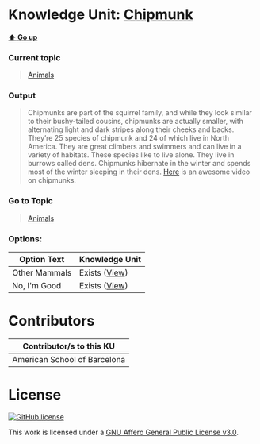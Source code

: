 # Knowledge Unit: [Chipmunk](../../knowledge_units/animals/chipmunk.md)

#### [:arrow_up: Go up](../../topics/animals.md)
### Current topic
> [Animals](../../topics/animals.md)
### Output
> Chipmunks are part of the squirrel family, and while they look similar to their bushy-tailed cousins, chipmunks are actually smaller, with alternating light and dark stripes along their cheeks and backs. They’re 25 species of chipmunk and 24 of which live in North America. They are great climbers and swimmers and can live in a variety of habitats. These species like to live alone. They live in burrows called dens. Chipmunks hibernate in the winter and spends most of the winter sleeping in their dens. [Here](https://www.youtube.com/embed/ESJaPmfbius) is an awesome video on chipmunks.
### Go to Topic
> [Animals](../../topics/animals.md)

### Options: 

| Option Text | Knowledge Unit |
| - | - |  
| Other Mammals  |  Exists ([View](../../knowledge_units/animals/other-mammals.md))  |  
| No, I&#039;m Good  |  Exists ([View](../../knowledge_units/animals/no-im-good.md))  | 

# Contributors

| Contributor/s to this KU |
| - | 
| American School of Barcelona |

# License
[![GitHub license](https://img.shields.io/github/license/inbrainz/cerebro)](https://github.com/inbrainz/cerebro/blob/master/LICENSE)

This work is licensed under a [GNU Affero General Public License v3.0](https://www.gnu.org/licenses/agpl-3.0.txt).